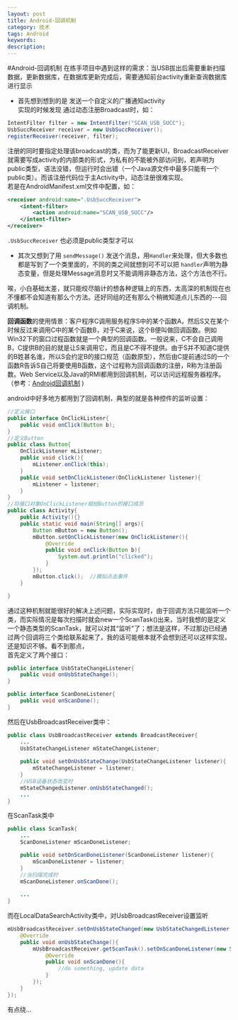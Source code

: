 ```yaml
---
layout: post
title: Android-回调机制
category: 技术
tags: Android
keywords: 
description: 
---
```


#Android-回调机制
在练手项目中遇到这样的需求：当USB拔出后需要重新扫描数据，更新数据库，在数据库更新完成后，需要通知前台activity重新查询数据库进行显示  
 - 首先想到想到的是 发送一个自定义的广播通知activity  
实现的时候发现 通过动态注册Broadcast时，如：  

``` java  
IntentFilter filter = new IntentFilter("SCAN_USB_SUCC");  
UsbSuccReceiver receiver = new UsbSuccReceiver();  
registerReceiver(receiver, filter);  
```  

注册的同时要指定处理该broadcast的类，而为了能更新UI，BroadcastReceiver就需要写成activity的内部类的形式，为私有的不能被外部访问到，若声明为public类型，语法没错，但运行时会出错（一个Java源文件中最多只能有一个public类）。而该注册代码位于主Activity中，动态注册很难实现。  
若是在AndroidManifest.xml文件中配置，如：  

``` xml  
<receiver android:name=".UsbSuccReceiver">
	<intent-filter>
		<action android:name="SCAN_USB_SUCC"/>
	</intent-filter>
</receiver>  
```  

`.UsbSuccReceiver` 也必须是public类型才可以  
- 其次又想到了用 `sendMessage()` 发送个消息，用`Handler`来处理，但大多数也都是写到了一个类里面的，不同的类之间就想到可不可以把 `handler`声明为静态变量，但是处理Message消息时又不能调用非静态方法，这个方法也不行。  

唉，小白基础太差，就只能绞尽脑计的想各种逻辑上的东西，太高深的机制现在也不懂都不会知道有那么个方法。还好同组的还有那么个稍微知道点儿东西的---回调机制。

**回调函数**的使用情景：客户程序C调用服务程序S中的某个函数A，然后S又在某个时候反过来调用C中的某个函数B，对于C来说，这个B便叫做回调函数。例如Win32下的窗口过程函数就是一个典型的回调函数。一般说来，C不会自己调用B，C提供B的目的就是让S来调用它，而且是C不得不提供。由于S并不知道C提供的B姓甚名谁，所以S会约定B的接口规范（函数原型），然后由C提前通过S的一个函数R告诉S自己将要使用B函数，这个过程称为回调函数的注册，R称为注册函数。Web Service以及Java的RMI都用到回调机制，可以访问远程服务器程序。（参考：[Android回调机制][1] )  

android中好多地方都用到了回调机制，典型的就是各种控件的监听设置：  

``` java  
//定义接口
public interface OnClickListenr{
	public void onClick(Button b);
}
//定义Button
public class Button{
	OnClickListener mListener;
	public void click(){
		mListener.onClick(this);
	}
	public void setOnClickListener(OnClickListener listener){
		mListener = listener;
	}
}
//将接口对象OnClickListener赋给Button的接口成员
public class Activity{
	public Activity(){}
	public static void main(String[] args){
		Button mButton = new Button();
		mButton.setOnClickListener(new OnClickListener(){
			@Override
			public void onClick(Button b){
				System.out.println("clicked");
			}
		});
		mButton.click();  //模拟点击事件
	}

}  
```

通过这种机制就能很好的解决上述问题，实际实现时，由于回调方法只能监听一个类，而实际情况是每次扫描时就会new一个ScanTask()出来，当时我想的是定义一个静态类型的ScanTask，就可以对其“监听"了；想法是这样，不过那边已经通过两个回调将三个类给联系起来了，我的话可能根本就不会想到还可以这样实现，还是知识不够。看不到那点，  
首先定义了两个接口：  

``` java
public interface UsbStateChangeListener{
	public void onUsbStateChange();
}

public interface ScanDoneListener{
	public void onScanDone();
}  
```  

然后在UsbBroadcastReceiver类中：  

``` java
public class UsbBroadcastReceiver extends BroadcastReceiver{
	...
	UsbStateChangeListener mStateChangeListener;
	
	public void setOnUsbStateChange(UsbStateChangeListener listener){
		mStateChangeListener = listener;
	}
	//USB设备状态改变时
	mStateChangedListener.onUsbStateChanged();
	...
}  
```  

在ScanTask类中  

``` java
public class ScanTask{
	...
	ScanDoneListener mScanDoneListener;

	public void setOnScanDoneListener(ScanDoneListener listener){
		mScanDoneListener = listener;
	}
	//当扫描完成时
	mScanDoneListener.onScanDone();
	
	...
}  
```

而在LocalDataSearchActivity类中，对UsbBroadcastReceiver设置监听  

``` java
mUsbBroadcastReceiver.setOnUsbStateChanged(new UsbStateChangedListener(){
	@Override
	public void onUsbStateChange(){
		mUsbBroadcastReceiver.getScanTask().setOnScanDoneListener(new ScanDoneListener(){
			@Override
			public void onScanDone(){
				//do something, update data
			}
		});
	}
});
```

有点绕...



[1]: http://www.cnblogs.com/vtianyun/archive/2012/06/19/2555427.html
 

